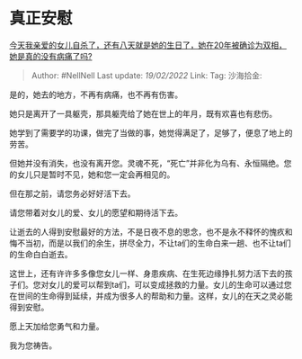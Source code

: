 # 真正安慰
[今天我亲爱的女儿自杀了，还有八天就是她的生日了，她在20年被确诊为双相，她是真的没有病痛了吗?](https://www.zhihu.com/question/509331217/answer/2347067086)

> Author: #NellNell
> Last update: *19/02/2022*
> Link:
> Tag:
> 沙海拾金:

是的，她去的地方，不再有病痛，也不再有伤害。

她只是离开了一具躯壳，那具躯壳给了她在世上的年月，既有欢喜也有悲伤。

她学到了需要学的功课，做完了当做的事，她觉得满足了，足够了，便息了地上的劳苦。

但她并没有消失，也没有离开您。灵魂不死，“死亡”并非化为乌有、永恒隔绝。您的女儿只是暂时不见，她和您一定会再相见的。

但在那之前，请您务必好好活下去。

请您带着对女儿的爱、女儿的愿望和期待活下去。

让逝去的人得到安慰最好的方法，不是日夜不息的思念，也不是永不释怀的愧疚和悔不当初，而是以我们的余生，拼尽全力，不让ta们的生命白来一趟、也不让ta们的生命白白逝去。

这世上，还有许许多多像您女儿一样、身患疾病、在生死边缘挣扎努力活下去的孩子们。您对女儿的爱可以帮到ta们，可以变成拯救的力量。女儿的生命可以通过您在世间的生命得到延续，并成为很多人的帮助和力量。这样，女儿的在天之灵必能得到安慰。

愿上天加给您勇气和力量。

我为您祷告。
